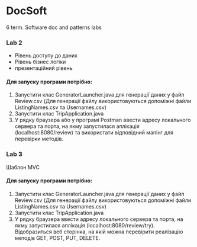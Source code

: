 # DocSoft
6 term. Software doc and patterns labs

### Lab 2
- Рівень доступу до даних
- Рівень бізнес логіки
- презентаційний рівень

#### Для запуску програми потрібно:
1. Запустити клас GeneratorLauncher.java для генерації даних у файл Review.csv (Для генерації файлу використовуються допоміжні файли ListingNames.csv та Usernames.csv)
2. Запустити клас TripApplication.java
3. У рядку браузера або у програмі Postman ввести адресу локального сервера та порта, на якму запустилася аплікація (localhost:8080/review) та використати відповідний мапінг для перевірки методів. 

### Lab 3
Шаблон MVC 

#### Для запуску програми потрібно:
1. Запустити клас GeneratorLauncher.java для генерації даних у файл Review.csv (Для генерації файлу використовуються допоміжні файли ListingNames.csv та Usernames.csv)
2. Запустити клас TripApplication.java
3. У рядку браузера ввести адресу локального сервера та порта, на якму запустилася аплікація (localhost:8080/review/try). Відобразиться веб сторінка, на якій можна перевірити реалізацію методів GET, POST, PUT, DELETE.

